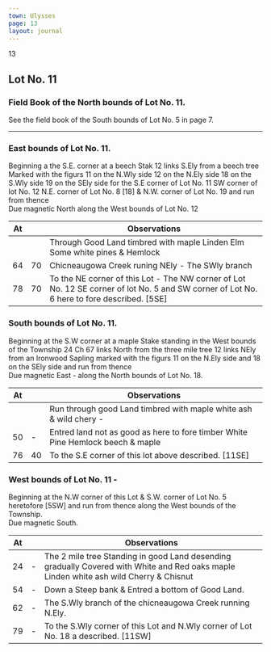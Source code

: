 ```yaml
---
town: Ulysses
page: 13
layout: journal
---
```


13

## Lot No. 11

### Field Book of the North bounds of Lot No. 11.

See the field book of the South bounds of Lot No. 5 in page 7.

---

### East bounds of Lot No. 11.

Beginning a the S.E. corner at a beech Stak 12 links S.Ely from a beech tree Marked with the
figurs 11 on the N.Wly side 12 on the N.Ely side 18 on the S.Wly side 19 on the SEly side for the S.E corner of Lot No. 11 SW corner of lot No. 12 N.E. corner of Lot No. 8 [18] & N.W. corner of Lot No. 19 and run from thence \
Due magnetic North along the West bounds of Lot No. 12

| At |    | Observations |
| -- | -- | ------------ |
| | | Through Good Land timbred with maple Linden Elm Some white pines & Hemlock
| 64 | 70 | Chicneaugowa Creek runing NEly - The SWly branch
| 78 | 70 | To the NE corner of this Lot - The NW corner of Lot No. 12 SE corner of lot No. 5 and SW corner of Lot No. 6 here to fore described. [5SE]

### South bounds of Lot No. 11.

Beginning at the S.W corner at a maple Stake standing in the West bounds of the Township 24
Ch 67 links North from the three mile tree 12 links NEly from an Ironwood Sapling marked with the figurs 11 on the N.Ely side and 18 on the SEly side and run from thence \
Due magnetic East - along the North bounds of Lot No. 18.

| At |    | Observations |
| -- | -- | ------------ |
| | | Run through good Land timbred with maple white ash & wild chery -
| 50 | - | Entred land not as good as here to fore timber White Pine Hemlock beech & maple
| 76 | 40 | To the S.E corner of this lot above described. [11SE]

### West bounds of Lot No. 11 -

Beginning at the N.W corner of this Lot & S.W. corner of Lot No. 5 heretofore [5SW] and run from thence along the West bounds of the Township. \
Due magnetic South.

| At |    | Observations |
| -- | -- | ------------ |
| 24 | - | The 2 mile tree Standing in good Land desending gradually Covered with White and Red oaks maple Linden white ash wild Cherry & Chisnut
| 54 | - | Down a Steep bank & Entred a bottom of Good Land.
| 62 | - | The S.Wly branch of the chicneaugowa Creek running N.Ely.
| 79 | - | To the S.Wly corner of this Lot and N.Wly corner of Lot No. 18 a described. [11SW]